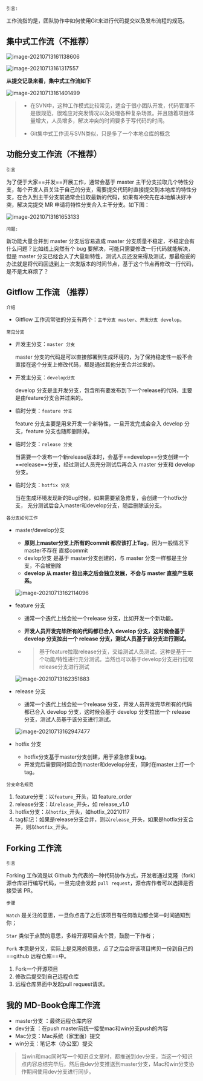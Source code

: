 `引言:`

工作流指的是，团队协作中如何使用Git来进行代码提交以及发布流程的规范。



## 集中式工作流（不推荐）

![image-20210713161138606](第九章-Git工作流.assets/image-20210713161138606.png)

![image-20210713161317557](第九章-Git工作流.assets/image-20210713161317557.png)

**从提交记录来看，集中式工作流如下**

![image-20210713161401499](第九章-Git工作流.assets/image-20210713161401499.png)

>   *   在SVN中，这种工作模式比较常见，适合于很小团队开发，代码管理不是很规范，很难应对突发情况以及处理各种复杂场景。并且随着项目体量增大，人员增多，解决冲突的时间要多于写代码的时间。
>
>   *   Git集中式工作流与SVN类似，只是多了一个本地仓库的概念



## 功能分支工作流（不推荐）

`引言`

为了便于大家==并发==开展工作，通常会基于 master 主干分支拉取几个特性分支，每个开发人员关注于自己的分支，需要提交代码时直接提交到本地库的特性分支，在合入到主干分支前通常会拉取最新的代码，如果有冲突先在本地解决好冲突，解决完提交 MR 申请将特性分支合入主干分支。如下图：



![image-20210713161653133](第九章-Git工作流.assets/image-20210713161653133.png)

`问题:`

新功能大量合并到 master 分支后容易造成 master 分支质量不稳定，不稳定会有什么问题？比如线上突然有个 bug 要解决，可能只需要修改一行代码就能解决，但是 master 分支已经合入了大量新特性，测试人员还没来得及测试，那最稳妥的办法就是将代码回退到上一次发版本的时间节点，基于这个节点再修改一行代码，是不是太麻烦了？



## Gitflow 工作流 （推荐）

`介绍`

*   Gitflow 工作流常驻的分支有两个：`主干分支 master`、`开发分支 develop`。



`常见分支`

-   开发主分支：`master 分支`

    master 分支的代码是可以直接部署到生成环境的，为了保持稳定性一般不会直接在这个分支上修改代码，都是通过其他分支合并过来的。

-   开发主分支：`develop分支`

    develop 分支是主开发分支，包含所有要发布到下一个release的代码，主要是由feature分支合并过来的。

-   临时分支：`feature 分支`

    feature 分支主要是用来开发一个新特性，一旦开发完成会合入 develop 分支，feature 分支也随即删除掉。

-   临时分支：`release 分支`

    当需要一个发布一个新release版本时，会基于==develop==分支创建一个==release==分支，经过测试人员充分测试后再合入 master 分支和 develop 分支。

-   临时分支：`hotfix 分支`

    当在生成环境发现新的Bug时候，如果需要紧急修复，会创建一个hotfix分支， 充分测试后合入master和develop分支，随后删除该分支。



`各分支如何工作`

*   master/develop分支

    *   **原则上master分支上所有的commit 都应该打上Tag**，因为一般情况下master不存在 直接commit
    *   devlop分支 是基于 master分支创建的，与 master 分支一样都是主分支，不会被删除
    *   **develop 从 master 拉出来之后会独立发展，不会与 master 直接产生联系。**

    ![image-20210713162114096](第九章-Git工作流.assets/image-20210713162114096.png)

*   feature 分支

    *   通常一个迭代上线会拉一个release 分支，比如开发一个新功能。

    *   **开发人员开发完毕所有的代码都已合入 develop 分支，这时候会基于 develop 分支拉出一个 release 分支，测试人员基于该分支进行测试。**

    *   >   基于feature拉取release分支，交给测试人员测试，这种是基于一个功能/特性进行充分测试。当然也可以基于develop分支进行拉取release分支进行测试 

    ![image-20210713162351883](第九章-Git工作流.assets/image-20210713162351883.png)

*   release 分支

    *   通常一个迭代上线会拉一个release 分支，开发人员开发完毕所有的代码都已合入 develop 分支，这时候会基于 develop 分支拉出一个 release 分支，测试人员基于该分支进行测试。

    ![image-20210713162947477](第九章-Git工作流.assets/image-20210713162947477.png)

*   hotfix 分支
    *   hotfix分支基于master分支创建，用于紧急修复bug。
    *   开发完后需要同时回合到master和develop分支，同时在master上打一个tag。



`分支命名规范`

1.  feature分支：以`feature_`开头，如 feature_order
2.  release分支：以`release_`开头，如 release_v1.0
3.  hotfix分支：以`hotfix_`开头，如hotfix_20210117
4.  tag标记：如果是release分支合并，则以`release_`开头，如果是hotfix分支合并，则以`hotfix_`开头。



## Forking 工作流

`引言`

Forking 工作流是以 Github 为代表的一种代码协作方式，开发者通过克隆（fork）源仓库进行编写代码，一旦完成会发起 `pull request`，源仓库作者可以选择是否接受该 PR。

`步骤`

`Watch` 是关注的意思，一旦你点击了之后该项目有任何改动都会第一时间通知到你；

`Star` 类似于点赞的意思，多给开源项目点个赞，鼓励一下作者；

`Fork` 本意是分叉，实际上是克隆的意思，点了之后会将该项目拷贝一份到自己的 ==github 远程仓库==中。



1.  Fork一个开源项目
2.  修改后提交到自己远程仓库
3.  远程仓库界面中发起pull request请求。



## 我的 MD-Book仓库工作流

*   master分支 ：最终远程仓库内容
*   dev分支 ：在push master前统一接受mac和win分支push的内容
*   Mac分支：Mac系统（家里面）提交
*   win分支：笔记本（办公室）提交

>   当win和mac同时写一个知识点文章时，都推送到dev分支，当这一个知识点内容总结完毕后，然后由dev分支推送到master分支，Mac和win分支协作期间使用dev分支进行同步。